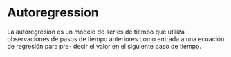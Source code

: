 # Autoregression
La autoregresión es un modelo de series de tiempo que utiliza observaciones de pasos de tiempo anteriores como entrada a una ecuación de regresión para pre- decir el valor en el siguiente paso de tiempo.
